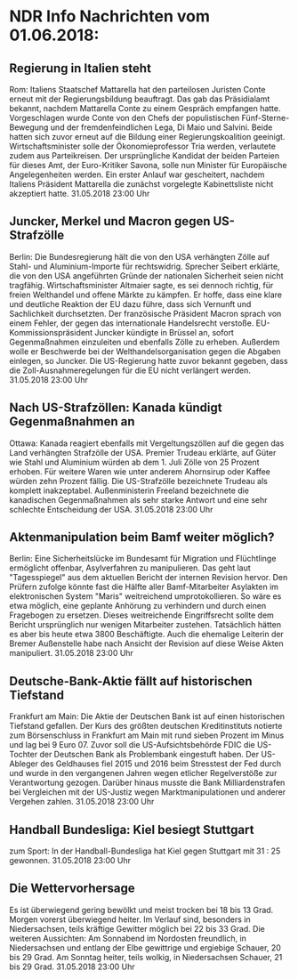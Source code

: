 # NDR Info Nachrichten vom 01.06.2018:


## Regierung in Italien steht
Rom: Italiens Staatschef Mattarella hat den parteilosen Juristen Conte erneut mit der Regierungsbildung beauftragt. Das gab das Präsidialamt bekannt, nachdem Mattarella Conte zu einem Gespräch empfangen hatte. Vorgeschlagen wurde Conte von den Chefs der populistischen Fünf-Sterne-Bewegung und der fremdenfeindlichen Lega, Di Maio und Salvini. Beide hatten sich zuvor erneut auf die Bildung einer Regierungskoalition geeinigt. Wirtschaftsminister solle der Ökonomieprofessor Tria werden, verlautete zudem aus Parteikreisen. Der ursprüngliche Kandidat der beiden Parteien für dieses Amt, der Euro-Kritiker Savona, solle nun Minister für Europäische Angelegenheiten werden. Ein erster Anlauf war gescheitert, nachdem Italiens Präsident Mattarella die zunächst vorgelegte Kabinettsliste nicht akzeptiert hatte. 31.05.2018 23:00 Uhr 

## Juncker, Merkel und Macron gegen US-Strafzölle
Berlin: Die Bundesregierung hält die von den USA verhängten Zölle auf Stahl- und Aluminium-Importe für rechtswidrig. Sprecher Seibert erklärte, die von den USA angeführten Gründe der nationalen Sicherheit seien nicht tragfähig. Wirtschaftsminister Altmaier sagte, es sei dennoch richtig, für freien Welthandel und offene Märkte zu kämpfen. Er hoffe, dass eine klare und deutliche Reaktion der EU dazu führe, dass sich Vernunft und Sachlichkeit durchsetzten. Der französische Präsident Macron sprach von einem Fehler, der gegen das internationale Handelsrecht verstoße. EU-Kommissionspräsident Juncker kündigte in Brüssel an, sofort Gegenmaßnahmen einzuleiten und ebenfalls Zölle zu erheben. Außerdem wolle er Beschwerde bei der Welthandelsorganisation gegen die Abgaben einlegen, so Juncker. Die US-Regierung hatte zuvor bekannt gegeben, dass die Zoll-Ausnahmeregelungen für die EU nicht verlängert werden. 31.05.2018 23:00 Uhr 

## Nach US-Strafzöllen: Kanada kündigt Gegenmaßnahmen an
Ottawa: Kanada reagiert ebenfalls mit Vergeltungszöllen auf die gegen das Land verhängten Strafzölle der USA. Premier Trudeau erklärte, auf Güter wie Stahl und Aluminium würden ab dem 1. Juli Zölle von 25 Prozent erhoben. Für weitere Waren wie unter anderem Ahornsirup oder Kaffee würden zehn Prozent fällig. Die US-Strafzölle bezeichnete Trudeau als komplett inakzeptabel. Außenministerin Freeland bezeichnete die kanadischen Gegenmaßnahmen als sehr starke Antwort und eine sehr schlechte Entscheidung der USA. 31.05.2018 23:00 Uhr 

## Aktenmanipulation beim Bamf weiter möglich?
Berlin: Eine Sicherheitslücke im Bundesamt für Migration und Flüchtlinge ermöglicht offenbar, Asylverfahren zu manipulieren. Das geht laut "Tagesspiegel" aus dem aktuellen Bericht der internen Revision hervor. Den Prüfern zufolge könnte fast die Hälfte aller Bamf-Mitarbeiter Asylakten im elektronischen System "Maris" weitreichend umprotokollieren. So wäre es etwa möglich, eine geplante Anhörung zu verhindern und durch einen Fragebogen zu ersetzen. Dieses weitreichende Eingriffsrecht sollte dem Bericht ursprünglich nur wenigen Mitarbeiter zustehen. Tatsächlich hätten es aber bis heute etwa 3800 Beschäftigte. Auch die ehemalige Leiterin der Bremer Außenstelle habe nach Ansicht der Revision auf diese Weise Akten manipuliert. 31.05.2018 23:00 Uhr 

## Deutsche-Bank-Aktie fällt auf historischen Tiefstand
Frankfurt am Main: Die Aktie der Deutschen Bank ist auf einen historischen Tiefstand gefallen. Der Kurs des größten deutschen Kreditinstituts notierte zum Börsenschluss in Frankfurt am Main mit rund sieben Prozent im Minus und lag bei 9 Euro 07. Zuvor soll die US-Aufsichtsbehörde FDIC die US-Tochter der Deutschen Bank als Problembank eingestuft haben. Der US-Ableger des Geldhauses fiel 2015 und 2016 beim Stresstest der Fed durch und wurde in den vergangenen Jahren wegen etlicher Regelverstöße zur Verantwortung gezogen. Darüber hinaus musste die Bank Milliardenstrafen bei Vergleichen mit der US-Justiz wegen Marktmanipulationen und anderer Vergehen zahlen. 31.05.2018 23:00 Uhr 

## Handball Bundesliga: Kiel besiegt Stuttgart
zum Sport: In der Handball-Bundesliga hat Kiel gegen Stuttgart mit 31 : 25 gewonnen. 31.05.2018 23:00 Uhr 

## Die Wettervorhersage
Es ist überwiegend gering bewölkt und meist trocken bei 18 bis 13 Grad. Morgen vorerst überwiegend heiter. Im Verlauf sind, besonders in Niedersachsen, teils kräftige Gewitter möglich bei 22 bis 33 Grad. Die weiteren Aussichten: Am Sonnabend im Nordosten freundlich, in Niedersachsen und entlang der Elbe gewittrige und ergiebige Schauer, 20 bis 29 Grad. Am Sonntag heiter, teils wolkig, in Niedersachsen Schauer, 21 bis 29 Grad. 31.05.2018 23:00 Uhr 
